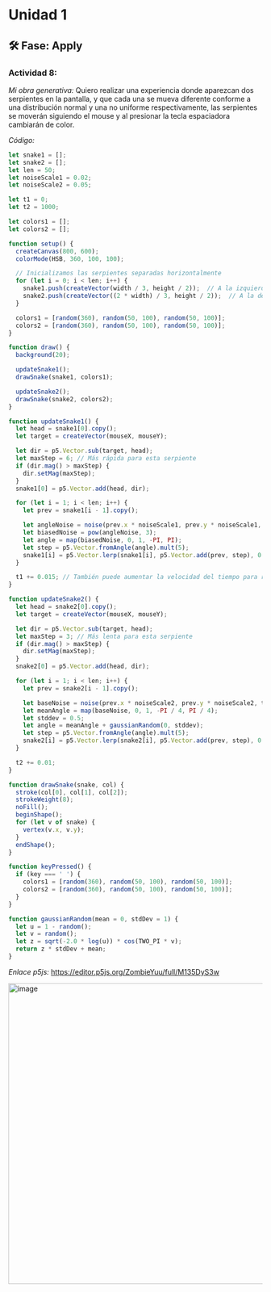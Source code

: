 # Unidad 1

## 🛠 Fase: Apply

### Actividad 8: 
*Mi obra generativa:* Quiero realizar una experiencia donde aparezcan dos serpientes en la pantalla, y que cada una se mueva diferente conforme a una distribución normal y una no uniforme respectivamente, las serpientes se moverán siguiendo el mouse y al presionar la tecla espaciadora cambiarán de color.

*Código:*

```javascript
let snake1 = [];
let snake2 = [];
let len = 50;
let noiseScale1 = 0.02;
let noiseScale2 = 0.05;

let t1 = 0;
let t2 = 1000;

let colors1 = [];
let colors2 = [];

function setup() {
  createCanvas(800, 600);
  colorMode(HSB, 360, 100, 100);

  // Inicializamos las serpientes separadas horizontalmente
  for (let i = 0; i < len; i++) {
    snake1.push(createVector(width / 3, height / 2));  // A la izquierda
    snake2.push(createVector((2 * width) / 3, height / 2));  // A la derecha
  }

  colors1 = [random(360), random(50, 100), random(50, 100)];
  colors2 = [random(360), random(50, 100), random(50, 100)];
}

function draw() {
  background(20);

  updateSnake1();
  drawSnake(snake1, colors1);

  updateSnake2();
  drawSnake(snake2, colors2);
}

function updateSnake1() {
  let head = snake1[0].copy();
  let target = createVector(mouseX, mouseY);

  let dir = p5.Vector.sub(target, head);
  let maxStep = 6; // Más rápida para esta serpiente
  if (dir.mag() > maxStep) {
    dir.setMag(maxStep);
  }
  snake1[0] = p5.Vector.add(head, dir);

  for (let i = 1; i < len; i++) {
    let prev = snake1[i - 1].copy();

    let angleNoise = noise(prev.x * noiseScale1, prev.y * noiseScale1, t1 + i * 0.1);
    let biasedNoise = pow(angleNoise, 3);
    let angle = map(biasedNoise, 0, 1, -PI, PI);
    let step = p5.Vector.fromAngle(angle).mult(5);
    snake1[i] = p5.Vector.lerp(snake1[i], p5.Vector.add(prev, step), 0.5);
  }

  t1 += 0.015; // También puede aumentar la velocidad del tiempo para ruido
}

function updateSnake2() {
  let head = snake2[0].copy();
  let target = createVector(mouseX, mouseY);

  let dir = p5.Vector.sub(target, head);
  let maxStep = 3; // Más lenta para esta serpiente
  if (dir.mag() > maxStep) {
    dir.setMag(maxStep);
  }
  snake2[0] = p5.Vector.add(head, dir);

  for (let i = 1; i < len; i++) {
    let prev = snake2[i - 1].copy();

    let baseNoise = noise(prev.x * noiseScale2, prev.y * noiseScale2, t2 + i * 0.1);
    let meanAngle = map(baseNoise, 0, 1, -PI / 4, PI / 4);
    let stddev = 0.5;
    let angle = meanAngle + gaussianRandom(0, stddev);
    let step = p5.Vector.fromAngle(angle).mult(5);
    snake2[i] = p5.Vector.lerp(snake2[i], p5.Vector.add(prev, step), 0.5);
  }

  t2 += 0.01;
}

function drawSnake(snake, col) {
  stroke(col[0], col[1], col[2]);
  strokeWeight(8);
  noFill();
  beginShape();
  for (let v of snake) {
    vertex(v.x, v.y);
  }
  endShape();
}

function keyPressed() {
  if (key === ' ') {
    colors1 = [random(360), random(50, 100), random(50, 100)];
    colors2 = [random(360), random(50, 100), random(50, 100)];
  }
}

function gaussianRandom(mean = 0, stdDev = 1) {
  let u = 1 - random();
  let v = random();
  let z = sqrt(-2.0 * log(u)) * cos(TWO_PI * v);
  return z * stdDev + mean;
}
```

*Enlace p5js:* https://editor.p5js.org/ZombieYuu/full/M135DyS3w

<img width="798" height="596" alt="image" src="https://github.com/user-attachments/assets/2eefced5-0f35-4058-9eef-397e41a48cdf" />

